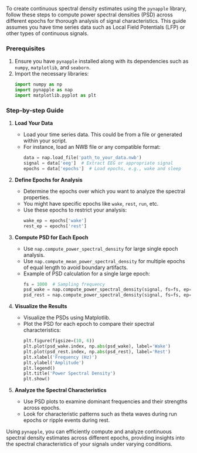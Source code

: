 To create continuous spectral density estimates using the `pynapple` library, follow these steps to compute power spectral densities (PSD) across different epochs for thorough analysis of signal characteristics. This guide assumes you have time series data such as Local Field Potentials (LFP) or other types of continuous signals.

### Prerequisites

1. Ensure you have `pynapple` installed along with its dependencies such as `numpy`, `matplotlib`, and `seaborn`.
2. Import the necessary libraries:
   ```python
   import numpy as np
   import pynapple as nap
   import matplotlib.pyplot as plt
   ```

### Step-by-step Guide

1. **Load Your Data**
   - Load your time series data. This could be from a file or generated within your script.
   - For instance, load an NWB file or any compatible format:
     ```python
     data = nap.load_file('path_to_your_data.nwb')
     signal = data['eeg']  # Extract EEG or appropriate signal
     epochs = data['epochs']  # Load epochs, e.g., wake and sleep
     ```

2. **Define Epochs for Analysis**
   - Determine the epochs over which you want to analyze the spectral properties. 
   - You might have specific epochs like `wake`, `rest`, `run`, etc.
   - Use these epochs to restrict your analysis:
     ```python
     wake_ep = epochs['wake']
     rest_ep = epochs['rest']
     ```

3. **Compute PSD for Each Epoch**
   - Use `nap.compute_power_spectral_density` for large single epoch analysis.
   - Use `nap.compute_mean_power_spectral_density` for multiple epochs of equal length to avoid boundary artifacts.
   - Example of PSD calculation for a single large epoch:
     ```python
     fs = 1000  # Sampling frequency
     psd_wake = nap.compute_power_spectral_density(signal, fs=fs, ep=wake_ep, norm=True)
     psd_rest = nap.compute_power_spectral_density(signal, fs=fs, ep=rest_ep, norm=True)
     ```

4. **Visualize the Results**
   - Visualize the PSDs using Matplotlib.
   - Plot the PSD for each epoch to compare their spectral characteristics:
     ```python
     plt.figure(figsize=(10, 6))
     plt.plot(psd_wake.index, np.abs(psd_wake), label='Wake')
     plt.plot(psd_rest.index, np.abs(psd_rest), label='Rest')
     plt.xlabel('Frequency (Hz)')
     plt.ylabel('Amplitude')
     plt.legend()
     plt.title('Power Spectral Density')
     plt.show()
     ```

5. **Analyze the Spectral Characteristics**
   - Use PSD plots to examine dominant frequencies and their strengths across epochs.
   - Look for characteristic patterns such as theta waves during run epochs or ripple events during rest.

Using `pynapple`, you can efficiently compute and analyze continuous spectral density estimates across different epochs, providing insights into the spectral characteristics of your signals under varying conditions.